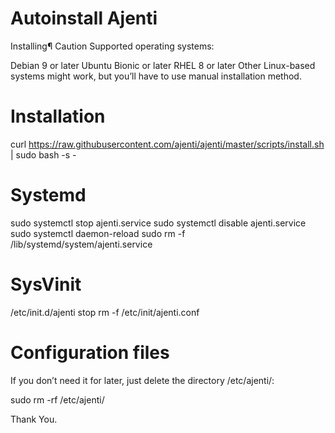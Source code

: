 # Autoinstall Ajenti

Installing¶
Caution
Supported operating systems:

Debian 9 or later
Ubuntu Bionic or later
RHEL 8 or later
Other Linux-based systems might work, but you’ll have to use manual installation method.

# Installation

curl https://raw.githubusercontent.com/ajenti/ajenti/master/scripts/install.sh | sudo bash -s -

# Systemd
sudo systemctl stop ajenti.service
sudo systemctl disable ajenti.service
sudo systemctl daemon-reload
sudo rm -f /lib/systemd/system/ajenti.service

# SysVinit
/etc/init.d/ajenti stop
rm -f /etc/init/ajenti.conf

# Configuration files
If you don’t need it for later, just delete the directory /etc/ajenti/:

sudo rm -rf /etc/ajenti/

Thank You. 
